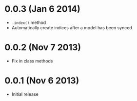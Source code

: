 0.0.3 (Jan 6 2014)
==================

* `.index()` method
* Automatically create indices after a model has been synced

0.0.2 (Nov 7 2013)
==================

* Fix in class methods

0.0.1 (Nov 6 2013)
==================

* Initial release
